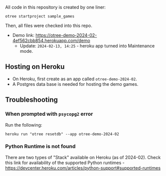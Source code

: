 All code in this repository is created by one liner:
```
otree startproject sample_games
```
Then, all files were checked into this repo.

* Demo link: <https://otree-demo-2024-02-4ef562cbb854.herokuapp.com/demo>
    * Update: `2024-02-13, 14:25` - heroku app turned into Maintenance mode.

## Hosting on Heroku
* On Heroku, first create as an app called `otree-demo-2024-02`.
* A Postgres data base is needed for hosting the demo games.


## Troubleshooting

### When prompted with `psycopg2` error

Run the following:
```
heroku run "otree resetdb" --app otree-demo-2024-02
```


### Python Runtime is not found
There are two types of "Stack" available on Heroku (as of 2024-02). Check this
link for availability of the supported Python runtimes -
<https://devcenter.heroku.com/articles/python-support#supported-runtimes>
